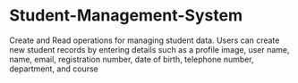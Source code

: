 # Student-Management-System
Create and Read operations for managing student data. Users can create new  student records by entering details such as a profile image, user name, name, email,  registration number, date of birth, telephone number, department, and course

